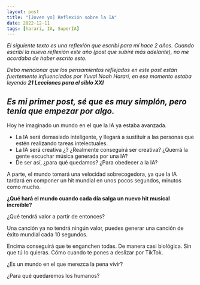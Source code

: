 ```yaml
---
layout: post
title: "[Joven yo] Reflexión sobre la IA"
date: 2022-12-11
tags: [harari, IA, SuperIA]
---
```


*El siguiente texto es una reflexión que escribí para mí hace 2 años. Cuando escribí la nueva reflexión este año (post que subiré más adelante), no me acordaba de haber escrito esto.*

*Debo mencionar que los pensamientos reflejados en este post están fuertemente influenciados por Yuval Noah Harari, en ese momento estaba leyendo **21 Lecciones para el siblo XXI***

*Es mi primer post, sé que es muy simplón, pero tenía que empezar por algo.*
---

Hoy he imaginado un mundo en el que la IA ya estaba avanzada.
* La IA será demasiado inteligente, y llegará a sustituir a las personas que estén realizando tareas intelectuales.
* La IA será creativa ¿? ¿Realmente conseguirá ser creativa? ¿Querrá la gente escuchar música generada por una IA?
* De ser así, ¿para qué quedamos? ¿Para obedecer a la IA?

A parte, el mundo tomará una velocidad sobrecogedora, ya que la IA tardará en componer un hit mundial en unos pocos segundos, minutos como mucho.

**¿Qué hará el mundo cuando cada día salga un nuevo hit musical increíble?**

¿Qué tendrá valor a partir de entonces?

Una canción ya no tendrá ningún valor, puedes generar una canción de éxito mundial cada 10 segundos.

Encima conseguirá que te enganchen todas. De manera casi biológica. Sin que tú lo quieras. Cómo cuando te pones a deslizar por TikTok.

¿Es un mundo en el que merezca la pena vivir?

¿Para qué quedaremos los humanos?
